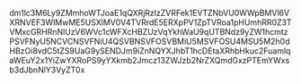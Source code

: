 dm1lc3M6Ly9ZMmhoWTJoaE1qQXRjRzlzZVRFek1EVTZNbVU0WWpBMVl6VXRNVEF3WlMwME5USXlMV0V4TVRrdE5ERXpPV1ZpTVRoa1pHUmhRR0Z3TVMxcGRHRnNlUzV6WVc1cWFXcHBZUzVqYkhWaU9qUTBNdz9yZW1hcmtzPSVFNyU5NCVCNSVFNiU4QSVBNSVFOSVBMiU5MSVFOSU4MSU5M2h0dHBzOi8vdC5tZS9UaG9ySENDJm9iZnNQYXJhbT1hcDEtaXRhbHkuc2FuamlqaWEuY2x1YiZwYXRoPS9yYXkmb2Jmcz13ZWJzb2NrZXQmdGxzPTEmYWxsb3dJbnNlY3VyZT0x
